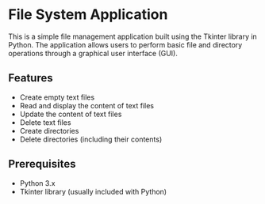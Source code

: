 # File System Application

This is a simple file management application built using the Tkinter library in Python. The application allows users to perform basic file and directory operations through a graphical user interface (GUI).

## Features

- Create empty text files
- Read and display the content of text files
- Update the content of text files
- Delete text files
- Create directories
- Delete directories (including their contents)

## Prerequisites

- Python 3.x
- Tkinter library (usually included with Python)


